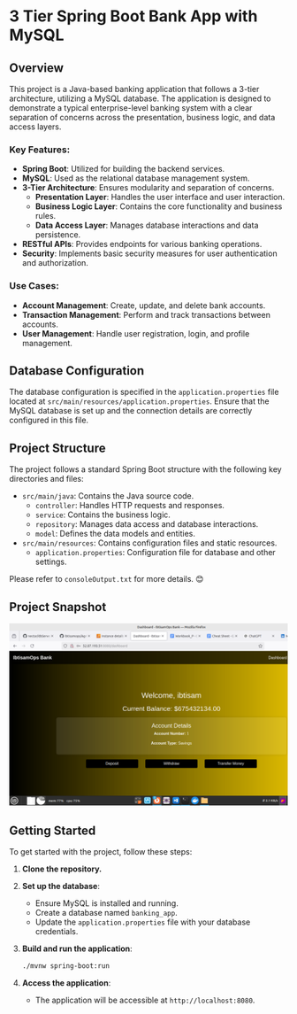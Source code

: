 # 3 Tier Spring Boot Bank App with MySQL

## Overview
This project is a Java-based banking application that follows a 3-tier architecture, utilizing a MySQL database. The application is designed to demonstrate a typical enterprise-level banking system with a clear separation of concerns across the presentation, business logic, and data access layers.

### Key Features:
- **Spring Boot**: Utilized for building the backend services.
- **MySQL**: Used as the relational database management system.
- **3-Tier Architecture**: Ensures modularity and separation of concerns.
  - **Presentation Layer**: Handles the user interface and user interaction.
  - **Business Logic Layer**: Contains the core functionality and business rules.
  - **Data Access Layer**: Manages database interactions and data persistence.
- **RESTful APIs**: Provides endpoints for various banking operations.
- **Security**: Implements basic security measures for user authentication and authorization.

### Use Cases:
- **Account Management**: Create, update, and delete bank accounts.
- **Transaction Management**: Perform and track transactions between accounts.
- **User Management**: Handle user registration, login, and profile management.

## Database Configuration
The database configuration is specified in the `application.properties` file located at `src/main/resources/application.properties`. Ensure that the MySQL database is set up and the connection details are correctly configured in this file.

## Project Structure
The project follows a standard Spring Boot structure with the following key directories and files:
- `src/main/java`: Contains the Java source code.
  - `controller`: Handles HTTP requests and responses.
  - `service`: Contains the business logic.
  - `repository`: Manages data access and database interactions.
  - `model`: Defines the data models and entities.
- `src/main/resources`: Contains configuration files and static resources.
  - `application.properties`: Configuration file for database and other settings.

Please refer to `consoleOutput.txt` for more details. 😊

## Project Snapshot
![Project Snapshot](./projectSnapshot.png)

## Getting Started
To get started with the project, follow these steps:

1. **Clone the repository.**
 
2. **Set up the database**:
   - Ensure MySQL is installed and running.
   - Create a database named `banking_app`.
   - Update the `application.properties` file with your database credentials.

3. **Build and run the application**:
   ```bash
   ./mvnw spring-boot:run
   ```

4. **Access the application**:
   - The application will be accessible at `http://localhost:8080`.
